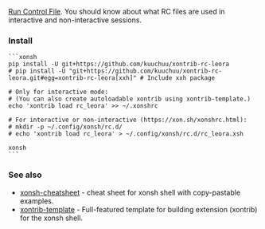 [Run Control File](https://xon.sh/xonshrc.html). You should know about what RC files are used in interactive and non-interactive sessions.

### Install

    ```xonsh
    pip install -U git+https://github.com/kuuchuu/xontrib-rc-leora
    # pip install -U "git+https://github.com/kuuchuu/xontrib-rc-leora.git#egg=xontrib-rc-leora[xxh]" # Include xxh package 

    # Only for interactive mode:
    # (You can also create autoloadable xontrib using xontrib-template.)
    echo 'xontrib load rc_leora' >> ~/.xonshrc

    # For interactive or non-interactive (https://xon.sh/xonshrc.html):
    # mkdir -p ~/.config/xonsh/rc.d/
    # echo 'xontrib load rc_leora' > ~/.config/xonsh/rc.d/rc_leora.xsh

    xonsh
    ```

### See also
* [xonsh-cheatsheet](https://github.com/anki-code/xonsh-cheatsheet/blob/main/README.md) - cheat sheet for xonsh shell with copy-pastable examples.
* [xontrib-template](https://github.com/xonsh/xontrib-template) - Full-featured template for building extension (xontrib) for the xonsh shell.
